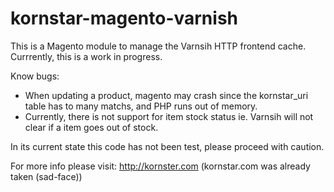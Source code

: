kornstar-magento-varnish
========================

This is a Magento module to manage the Varnsih HTTP frontend cache.
Currrently, this is a work in progress.

Know bugs:
- When updating a product, magento may crash since the kornstar_uri table has to many matchs, and PHP runs out of memory.
- Currently, there is not support for item stock status ie. Varnsih will not clear if a item goes out of stock.

In its current state this code has not been test, please proceed with caution.

For more info please visit:
http://kornster.com (kornstar.com was already taken (sad-face))
